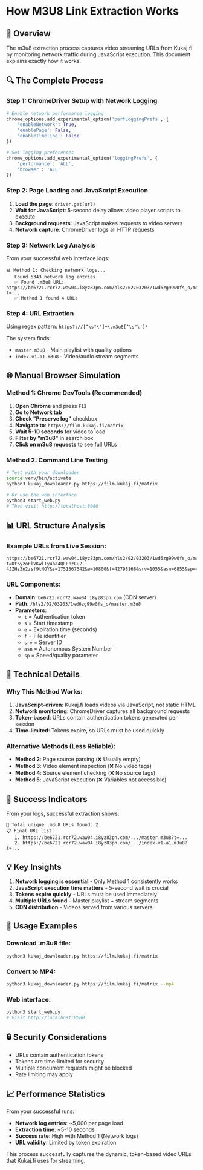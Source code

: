 # How M3U8 Link Extraction Works

## 🎯 Overview

The m3u8 extraction process captures video streaming URLs from Kukaj.fi by monitoring network traffic during JavaScript execution. This document explains exactly how it works.

## 🔍 The Complete Process

### Step 1: ChromeDriver Setup with Network Logging

```python
# Enable network performance logging
chrome_options.add_experimental_option('perfLoggingPrefs', {
    'enableNetwork': True,
    'enablePage': False,
    'enableTimeline': False
})

# Set logging preferences
chrome_options.add_experimental_option('loggingPrefs', {
    'performance': 'ALL',
    'browser': 'ALL'
})
```

### Step 2: Page Loading and JavaScript Execution

1. **Load the page**: `driver.get(url)`
2. **Wait for JavaScript**: 5-second delay allows video player scripts to execute
3. **Background requests**: JavaScript makes requests to video servers
4. **Network capture**: ChromeDriver logs all HTTP requests

### Step 3: Network Log Analysis

From your successful web interface logs:
```
📊 Method 1: Checking network logs...
   Found 5343 network log entries
   ✅ Found .m3u8 URL: https://be6721.rcr72.waw04.i8yz83pn.com/hls2/02/03203/1wd6zg99w0fs_o/master.m3u8?t=...
   ✅ Method 1 found 4 URLs
```

### Step 4: URL Extraction

Using regex pattern: `https?://[^\s"\']+\.m3u8[^\s"\']*`

The system finds:
- `master.m3u8` - Main playlist with quality options
- `index-v1-a1.m3u8` - Video/audio stream segments

## 🌐 Manual Browser Simulation

### Method 1: Chrome DevTools (Recommended)

1. **Open Chrome** and press `F12`
2. **Go to Network tab**
3. **Check "Preserve log"** checkbox
4. **Navigate to**: `https://film.kukaj.fi/matrix`
5. **Wait 5-10 seconds** for video to load
6. **Filter by "m3u8"** in search box
7. **Click on m3u8 requests** to see full URLs

### Method 2: Command Line Testing

```bash
# Test with your downloader
source venv/bin/activate
python3 kukaj_downloader.py https://film.kukaj.fi/matrix

# Or use the web interface
python3 start_web.py
# Then visit http://localhost:8080
```

## 📊 URL Structure Analysis

### Example URLs from Live Session:
```
https://be6721.rcr72.waw04.i8yz83pn.com/hls2/02/03203/1wd6zg99w0fs_o/master.m3u8?t=Ot6yzoFlVKwlTy4ba4QLEnzCu2-4JZHzZn2zsf9tNOY&s=1751567542&e=10800&f=42798168&srv=1055&asn=6855&sp=4000&p=
```

### URL Components:
- **Domain**: `be6721.rcr72.waw04.i8yz83pn.com` (CDN server)
- **Path**: `/hls2/02/03203/1wd6zg99w0fs_o/master.m3u8`
- **Parameters**:
  - `t` = Authentication token
  - `s` = Start timestamp
  - `e` = Expiration time (seconds)
  - `f` = File identifier
  - `srv` = Server ID
  - `asn` = Autonomous System Number
  - `sp` = Speed/quality parameter

## 🔧 Technical Details

### Why This Method Works:

1. **JavaScript-driven**: Kukaj.fi loads videos via JavaScript, not static HTML
2. **Network monitoring**: ChromeDriver captures all background requests
3. **Token-based**: URLs contain authentication tokens generated per session
4. **Time-limited**: Tokens expire, so URLs must be used quickly

### Alternative Methods (Less Reliable):

- **Method 2**: Page source parsing (❌ Usually empty)
- **Method 3**: Video element inspection (❌ No video tags)
- **Method 4**: Source element checking (❌ No source tags)
- **Method 5**: JavaScript execution (❌ Variables not accessible)

## 🎯 Success Indicators

From your logs, successful extraction shows:
```
🎯 Total unique .m3u8 URLs found: 2
📋 Final URL list:
   1. https://be6721.rcr72.waw04.i8yz83pn.com/.../master.m3u8?t=...
   2. https://be6721.rcr72.waw04.i8yz83pn.com/.../index-v1-a1.m3u8?t=...
```

## 💡 Key Insights

1. **Network logging is essential** - Only Method 1 consistently works
2. **JavaScript execution time matters** - 5-second wait is crucial
3. **Tokens expire quickly** - URLs must be used immediately
4. **Multiple URLs found** - Master playlist + stream segments
5. **CDN distribution** - Videos served from various servers

## 🚀 Usage Examples

### Download .m3u8 file:
```bash
python3 kukaj_downloader.py https://film.kukaj.fi/matrix
```

### Convert to MP4:
```bash
python3 kukaj_downloader.py https://film.kukaj.fi/matrix --mp4
```

### Web interface:
```bash
python3 start_web.py
# Visit http://localhost:8080
```

## 🔒 Security Considerations

- URLs contain authentication tokens
- Tokens are time-limited for security
- Multiple concurrent requests might be blocked
- Rate limiting may apply

## 📈 Performance Statistics

From your successful runs:
- **Network log entries**: ~5,000 per page load
- **Extraction time**: ~5-10 seconds
- **Success rate**: High with Method 1 (Network logs)
- **URL validity**: Limited by token expiration

This process successfully captures the dynamic, token-based video URLs that Kukaj.fi uses for streaming. 